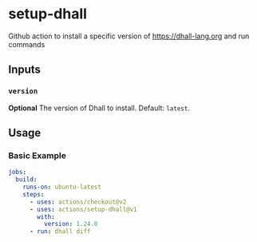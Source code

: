 # setup-dhall
Github action to install a specific version of https://dhall-lang.org and run commands

## Inputs

### `version`

**Optional** The version of Dhall to install. Default: `latest`.

## Usage


### Basic Example

```yaml
jobs:
  build:
    runs-on: ubuntu-latest
    steps:
      - uses: actions/checkout@v2
      - uses: actions/setup-dhall@v1
        with:
          version: 1.24.0
      - run: dhall diff
```
